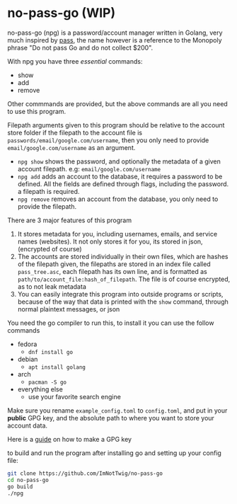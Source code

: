 # no-pass-go (WIP)
no-pass-go (npg) is a password/account manager written in Golang, very much inspired by [pass](https://www.passwordstore.org/), the name however is a reference to the Monopoly phrase "Do not pass Go and do not collect $200". 

With npg you have three _essential_ commands:
- show
- add
- remove

Other commmands are provided, but the above commands are all you need to use this program.

Filepath arguments given to this program should be relative to the account store folder if the filepath to the account file is `passwords/email/google.com/username`, then you only need to provide `email/google.com/username` as an argument.

- `npg show` shows the password, and optionally the metadata of a given account filepath. e.g: `email/google.com/username`
- `npg add` adds an account to the database, it requires a password to be defined. All the fields are defined through flags, including the password. a filepath is required.
- `npg remove` removes an account from the database, you only need to provide the filepath.

There are 3 major features of this program
1. It stores metadata for you, including usernames, emails, and service names (websites). It not only stores it for you, its stored in json, (encrypted of course)
2. The accounts are stored individually in their own files, which are hashes of the filepath given, the filepaths are stored in an index file called `pass_tree.asc`, each filepath has its own line, and is formatted as `path/to/account_file:hash_of_filepath`. The file is of course encrypted, as to not leak metadata
3. You can easily integrate this program into outside programs or scripts, because of the way that data is printed with the `show` command, through normal plaintext messages, or json

You need the go compiler to run this, to install it you can use the follow commands

- fedora
  - `dnf install go`
- debian
  - `apt install golang`
- arch
  - `pacman -S go`
- everything else
  - use your favorite search engine

Make sure you rename `example_config.toml` to `config.toml`, and put in your **public** GPG key, and the absolute path to where you want to store your account data.

Here is a [guide](https://access.redhat.com/documentation/en-us/red_hat_enterprise_linux/6/html/security_guide/sect-security_guide-encryption-gpg-creating_gpg_keys_using_the_command_line) on how to make a GPG key

to build and run the program after installing go and setting up your config file:
```sh
git clone https://github.com/ImNotTwig/no-pass-go
cd no-pass-go
go build 
./npg
```
